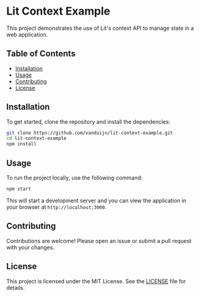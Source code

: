 # Lit Context Example

This project demonstrates the use of Lit's context API to manage state in a web application.

## Table of Contents

- [Installation](#installation)
- [Usage](#usage)
- [Contributing](#contributing)
- [License](#license)

## Installation

To get started, clone the repository and install the dependencies:

```bash
git clone https://github.com/vanduijn/lit-context-example.git
cd lit-context-example
npm install
```

## Usage

To run the project locally, use the following command:

```bash
npm start
```

This will start a development server and you can view the application in your browser at `http://localhost:3000`.

## Contributing

Contributions are welcome! Please open an issue or submit a pull request with your changes.

## License

This project is licensed under the MIT License. See the [LICENSE](LICENSE) file for details.